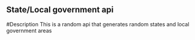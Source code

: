 ## State/Local government api

#Description
This is a random api that generates random states and local government areas
